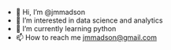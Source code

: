 - 👋 Hi, I’m @jmmadson
- 👀 I’m interested in data science and analytics
- 🌱 I’m currently learning python
- 📫 How to reach me jmmadson@gmail.com

<!---
jmmadson/jmmadson is a ✨ special ✨ repository because its `README.md` (this file) appears on your GitHub profile.
You can click the Preview link to take a look at your changes.
--->
